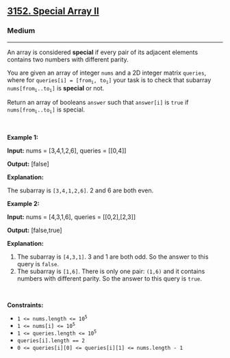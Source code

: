 <h2><a href="https://leetcode.com/problems/special-array-ii/">3152. Special Array II</a></h2><h3>Medium</h3><hr><div><p>An array is considered <strong>special</strong> if every pair of its adjacent elements contains two numbers with different parity.</p>

<p>You are given an array of integer <code><bvtag class="memorize_new_word bv_leetcode_com bv_browserName_google_chrome _id_1733766358573 burning_vocabulary">nums</bvtag></code> and a 2D integer matrix <code><bvtag class="memorize_new_word bv_leetcode_com bv_browserName_google_chrome  burning_vocabulary  _id_1733761775848">queries</bvtag></code>, where for <code><bvtag class="memorize_new_word bv_leetcode_com bv_browserName_google_chrome  burning_vocabulary  _id_1733761775848">queries</bvtag>[i] = [from<sub>i</sub>, to<sub>i</sub>]</code> your task is to check that <span data-keyword="subarray">subarray</span> <code><bvtag class="memorize_new_word bv_leetcode_com bv_browserName_google_chrome _id_1733766358573 burning_vocabulary">nums</bvtag>[from<sub>i</sub>..to<sub>i</sub>]</code> is <strong>special</strong> or not.</p>

<p>Return an array of booleans <code>answer</code> such that <code>answer[i]</code> is <code>true</code> if <code><bvtag class="memorize_new_word bv_leetcode_com bv_browserName_google_chrome _id_1733766358573 burning_vocabulary">nums</bvtag>[from<sub>i</sub>..to<sub>i</sub>]</code> is special.<!-- notionvc: e5d6f4e2-d20a-4fbd-9c7f-22fbe52ef730 --></p>

<p>&nbsp;</p>
<p><strong class="example">Example 1:</strong></p>

<div class="example-block">
<p><strong>Input:</strong> <span class="example-io"><bvtag class="memorize_new_word bv_leetcode_com bv_browserName_google_chrome _id_1733766358573 burning_vocabulary">nums</bvtag> = [3,4,1,2,6], <bvtag class="memorize_new_word bv_leetcode_com bv_browserName_google_chrome  burning_vocabulary  _id_1733761775848">queries</bvtag> = [[0,4]]</span></p>

<p><strong>Output:</strong> <span class="example-io">[false]</span></p>

<p><strong>Explanation:</strong></p>

<p>The subarray is <code>[3,4,1,2,6]</code>. 2 and 6 are both even.</p>
</div>

<p><strong class="example">Example 2:</strong></p>

<div class="example-block">
<p><strong>Input:</strong> <span class="example-io"><bvtag class="memorize_new_word bv_leetcode_com bv_browserName_google_chrome _id_1733766358573 burning_vocabulary">nums</bvtag> = [4,3,1,6], <bvtag class="memorize_new_word bv_leetcode_com bv_browserName_google_chrome  burning_vocabulary  _id_1733761775848">queries</bvtag> = [[0,2],[2,3]]</span></p>

<p><strong>Output:</strong> <span class="example-io">[false,true]</span></p>

<p><strong>Explanation:</strong></p>

<ol>
	<li>The subarray is <code>[4,3,1]</code>. 3 and 1 are both odd. So the answer to this <bvtag class="memorize_new_word bv_leetcode_com bv_browserName_google_chrome  burning_vocabulary  _id_1733761775848">query</bvtag> is <code>false</code>.</li>
	<li>The subarray is <code>[1,6]</code>. There is only one pair: <code>(1,6)</code> and it contains numbers with different <bvtag class="memorize_new_word bv_leetcode_com bv_browserName_google_chrome  burning_vocabulary  _id_1733761668613">parity</bvtag>. So the answer to this <bvtag class="memorize_new_word bv_leetcode_com bv_browserName_google_chrome  burning_vocabulary  _id_1733761775848">query</bvtag> is <code>true</code>.</li>
</ol>
</div>

<p>&nbsp;</p>
<p><strong>Constraints:</strong></p>

<ul>
	<li><code>1 &lt;= <bvtag class="memorize_new_word bv_leetcode_com bv_browserName_google_chrome _id_1733766358573 burning_vocabulary">nums</bvtag>.length &lt;= 10<sup>5</sup></code></li>
	<li><code>1 &lt;= <bvtag class="memorize_new_word bv_leetcode_com bv_browserName_google_chrome _id_1733766358573 burning_vocabulary">nums</bvtag>[i] &lt;= 10<sup>5</sup></code></li>
	<li><code>1 &lt;= <bvtag class="memorize_new_word bv_leetcode_com bv_browserName_google_chrome  burning_vocabulary  _id_1733761775848">queries</bvtag>.length &lt;= 10<sup>5</sup></code></li>
	<li><code><bvtag class="memorize_new_word bv_leetcode_com bv_browserName_google_chrome  burning_vocabulary  _id_1733761775848">queries</bvtag>[i].length == 2</code></li>
	<li><code>0 &lt;= <bvtag class="memorize_new_word bv_leetcode_com bv_browserName_google_chrome  burning_vocabulary  _id_1733761775848">queries</bvtag>[i][0] &lt;= <bvtag class="memorize_new_word bv_leetcode_com bv_browserName_google_chrome  burning_vocabulary  _id_1733761775848">queries</bvtag>[i][1] &lt;= <bvtag class="memorize_new_word bv_leetcode_com bv_browserName_google_chrome _id_1733766358573 burning_vocabulary">nums</bvtag>.length - 1</code></li>
</ul>
</div>